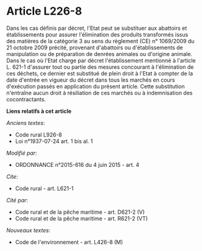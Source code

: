 # Article L226-8

Dans les cas définis par décret, l'Etat peut se substituer aux abattoirs et établissements pour assurer l'élimination des
produits transformés issus des matières de la catégorie 3 au sens du règlement (CE) n° 1069/2009 du 21 octobre 2009 précité,
provenant d'abattoirs ou d'établissements de manipulation ou de préparation de denrées animales ou d'origine animale. Dans le
cas où l'Etat charge par décret l'établissement mentionné à l'article L. 621-1 d'assurer tout ou partie des mesures
concourant à l'élimination de ces déchets, ce dernier est substitué de plein droit à l'Etat à compter de la date d'entrée en
vigueur du décret dans tous les marchés en cours d'exécution passés en application du présent article. Cette substitution
n'entraîne aucun droit à résiliation de ces marchés ou à indemnisation des cocontractants.

**Liens relatifs à cet article**

_Anciens textes_:

  - Code rural L926-8
  - Loi n°1937-07-24 art. 1 bis al. 1

_Modifié par_:

  - ORDONNANCE n°2015-616 du 4 juin 2015 - art. 4

_Cite_:

  - Code rural - art. L621-1

_Cité par_:

  - Code rural et de la pêche maritime - art. D621-2 (V)
  - Code rural et de la pêche maritime - art. R621-2 (VT)

_Nouveaux textes_:

  - Code de l'environnement - art. L426-8 (M)

